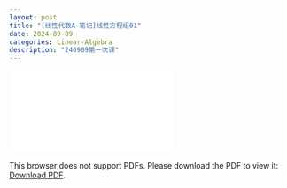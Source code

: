 ```yaml
---
layout: post
title: "[线性代数A-笔记]线性方程组01"
date: 2024-09-09
categories: Linear-Algebra
description: "240909第一次课"
---
```

<!-- ![](../assets/pdfs/la-01.pdf) -->
<!-- For ios users:[Download](https://github.com/PhotonYan/PhotonYan.github.io/blob/gh-pages/pdfs/la-01.pdf)

<object data="{{ site.url }}{{ site.baseurl }}/assets/pdfs/la-01.pdf" type="application/pdf"></object> -->

<object data="{{ site.url }}{{ site.baseurl }}/assets/pdfs/la-01.pdf" type="application/pdf" width="700px" height="700px">
    <embed src="{{ site.url }}{{ site.baseurl }}/assets/pdfs/la-01.pdf">
        <p>This browser does not support PDFs. Please download the PDF to view it: <a href="https://PhotonYan.github.io/assets/pdfs/la-01.pdf">Download PDF</a>.</p>
    </embed>
</object>